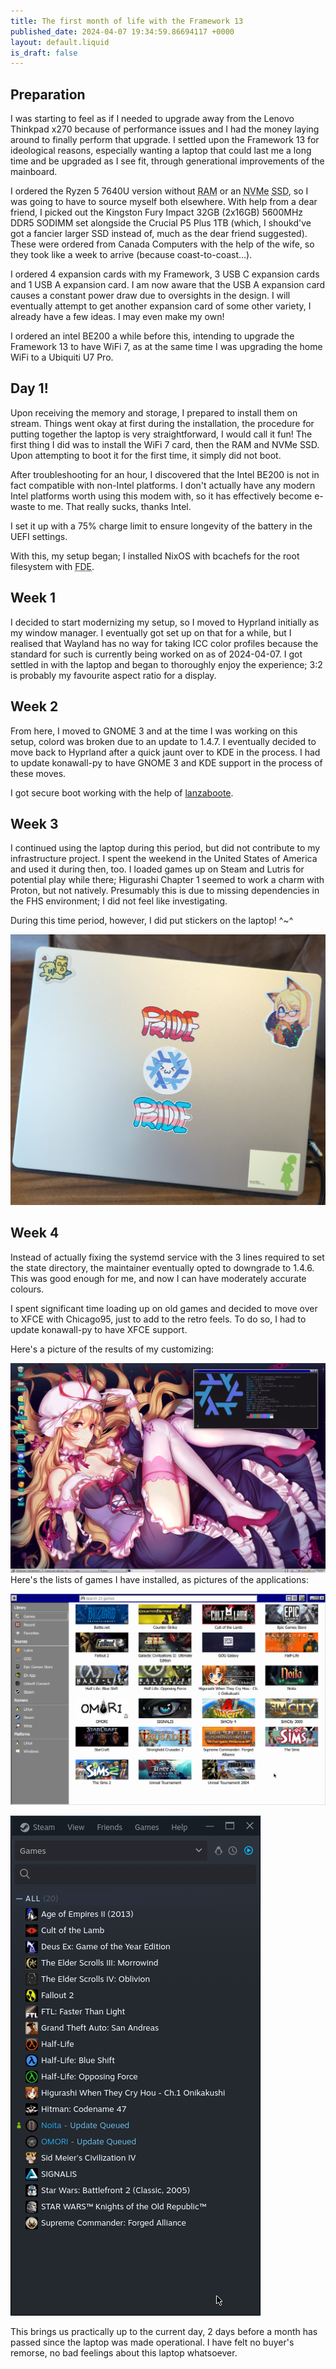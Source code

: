 ```yaml
---
title: The first month of life with the Framework 13
published_date: 2024-04-07 19:34:59.86694117 +0000
layout: default.liquid
is_draft: false
---
```

## Preparation

I was starting to feel as if I needed to upgrade away from the Lenovo Thinkpad x270 because of performance issues and I had the money laying around to finally perform that upgrade. I settled upon the Framework 13 for ideological reasons, especially wanting a laptop that could last me a long time and be upgraded as I see fit, through generational improvements of the mainboard.

I ordered the Ryzen 5 7640U version without <abbr title="random-access memory">RAM</abbr> or an <abbr title="non-volatile memory express">NVMe</abbr> <abbr title="solid state drive">SSD</abbr>, so I was going to have to source myself both elsewhere. With help from a dear friend, I picked out the Kingston Fury Impact 32GB (2x16GB) 5600MHz DDR5 SODIMM set alongside the Crucial P5 Plus 1TB (which, I shoukd've got a fancier larger SSD instead of, much as the dear friend suggested). These were ordered from Canada Computers with the help of the wife, so they took like a week to arrive (because coast-to-coast...).

I ordered 4 expansion cards with my Framework, 3 USB C expansion cards and 1 USB A expansion card. I am now aware that the USB A expansion card causes a constant power draw due to oversights in the design. I will eventually attempt to get another expansion card of some other variety, I already have a few ideas. I may even make my own!

I ordered an intel BE200 a while before this, intending to upgrade the Framework 13 to have WiFi 7, as at the same time I was upgrading the home WiFi to a Ubiquiti U7 Pro.

## Day 1!

Upon receiving the memory and storage, I prepared to install them on stream. Things went okay at first during the installation, the procedure for putting together the laptop is very straightforward, I would call it fun! The first thing I did was to install the WiFi 7 card, then the RAM and NVMe SSD. Upon attempting to boot it for the first time, it simply did not boot.

After troubleshooting for an hour, I discovered that the Intel BE200 is not in fact compatible with non-Intel platforms. I don't actually have any modern Intel platforms worth using this modem with, so it has effectively become e-waste to me. That really sucks, thanks Intel.

I set it up with a 75% charge limit to ensure longevity of the battery in the UEFI settings.

With this, my setup began; I installed NixOS with bcachefs for the root filesystem with <abbr title="full disk encryption">FDE</abbr>.

## Week 1

I decided to start modernizing my setup, so I moved to Hyprland initially as my window manager. I eventually got set up on that for a while, but I realised that Wayland has no way for taking ICC color profiles because the standard for such is currently being worked on as of 2024-04-07. I got settled in with the laptop and began to thoroughly enjoy the experience; 3:2 is probably my favourite aspect ratio for a display.

## Week 2

From here, I moved to GNOME 3 and at the time I was working on this setup, colord was broken due to an update to 1.4.7. I eventually decided to move back to Hyprland after a quick jaunt over to KDE in the process. I had to update konawall-py to have GNOME 3 and KDE support in the process of these moves.

I got secure boot working with the help of [lanzaboote](https://github.com/nix-community/lanzaboote).

## Week 3

I continued using the laptop during this period, but did not contribute to my infrastructure project. I spent the weekend in the United States of America and used it during then, too. I loaded games up on Steam and Lutris for potential play while there; Higurashi Chapter 1 seemed to work a charm with Proton, but not natively. Presumably this is due to missing dependencies in the FHS environment; I did not feel like investigating.

During this time period, however, I did put stickers on the laptop! ^~^

[![The laptop covered in stickers](framework-laptop.jpg)](framework-laptop.jpg)

## Week 4

Instead of actually fixing the systemd service with the 3 lines required to set the state directory, the maintainer eventually opted to downgrade to 1.4.6. This was good enough for me, and now I can have moderately accurate colours.

I spent significant time loading up on old games and decided to move over to XFCE with Chicago95, just to add to the retro feels. To do so, I had to update konawall-py to have XFCE support.

Here's a picture of the results of my customizing:

[![A picture of the desktop of my Framework, running XFCE with Chicago95 and konawall-py running.](framework-desktop.png)](framework-desktop.png)
Here's the lists of games I have installed, as pictures of the applications:

[![A list of games installed via Lutris](framework-lutris.png)](framework-lutris.png)

[![A list of games installed via Steam](framework-steam.png)](framework-steam.png)

This brings us practically up to the current day, 2 days before a month has passed since the laptop was made operational. I have felt no buyer's remorse, no bad feelings about this laptop whatsoever.